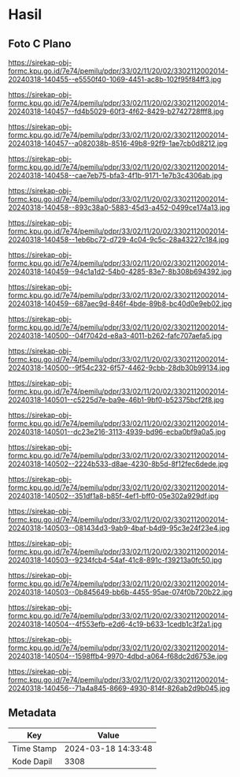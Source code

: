 # Hasil

## Foto C Plano

https://sirekap-obj-formc.kpu.go.id/7e74/pemilu/pdpr/33/02/11/20/02/3302112002014-20240318-140455--e5550f40-1069-4451-ac8b-102f95f84ff3.jpg

https://sirekap-obj-formc.kpu.go.id/7e74/pemilu/pdpr/33/02/11/20/02/3302112002014-20240318-140457--fd4b5029-60f3-4f62-8429-b2742728fff8.jpg

https://sirekap-obj-formc.kpu.go.id/7e74/pemilu/pdpr/33/02/11/20/02/3302112002014-20240318-140457--a082038b-8516-49b8-92f9-1ae7cb0d8212.jpg

https://sirekap-obj-formc.kpu.go.id/7e74/pemilu/pdpr/33/02/11/20/02/3302112002014-20240318-140458--cae7eb75-bfa3-4f1b-9171-1e7b3c4306ab.jpg

https://sirekap-obj-formc.kpu.go.id/7e74/pemilu/pdpr/33/02/11/20/02/3302112002014-20240318-140458--893c38a0-5883-45d3-a452-0499ce174a13.jpg

https://sirekap-obj-formc.kpu.go.id/7e74/pemilu/pdpr/33/02/11/20/02/3302112002014-20240318-140458--1eb6bc72-d729-4c04-9c5c-28a43227c184.jpg

https://sirekap-obj-formc.kpu.go.id/7e74/pemilu/pdpr/33/02/11/20/02/3302112002014-20240318-140459--94c1a1d2-54b0-4285-83e7-8b308b694392.jpg

https://sirekap-obj-formc.kpu.go.id/7e74/pemilu/pdpr/33/02/11/20/02/3302112002014-20240318-140459--687aec9d-846f-4bde-89b8-bc40d0e9eb02.jpg

https://sirekap-obj-formc.kpu.go.id/7e74/pemilu/pdpr/33/02/11/20/02/3302112002014-20240318-140500--04f7042d-e8a3-4011-b262-fafc707aefa5.jpg

https://sirekap-obj-formc.kpu.go.id/7e74/pemilu/pdpr/33/02/11/20/02/3302112002014-20240318-140500--9f54c232-6f57-4462-9cbb-28db30b99134.jpg

https://sirekap-obj-formc.kpu.go.id/7e74/pemilu/pdpr/33/02/11/20/02/3302112002014-20240318-140501--c5225d7e-ba9e-46b1-9bf0-b52375bcf2f8.jpg

https://sirekap-obj-formc.kpu.go.id/7e74/pemilu/pdpr/33/02/11/20/02/3302112002014-20240318-140501--dc23e216-3113-4939-bd96-ecba0bf9a0a5.jpg

https://sirekap-obj-formc.kpu.go.id/7e74/pemilu/pdpr/33/02/11/20/02/3302112002014-20240318-140502--2224b533-d8ae-4230-8b5d-8f12fec6dede.jpg

https://sirekap-obj-formc.kpu.go.id/7e74/pemilu/pdpr/33/02/11/20/02/3302112002014-20240318-140502--351df1a8-b85f-4ef1-bff0-05e302a929df.jpg

https://sirekap-obj-formc.kpu.go.id/7e74/pemilu/pdpr/33/02/11/20/02/3302112002014-20240318-140503--081434d3-9ab9-4baf-b4d9-95c3e24f23e4.jpg

https://sirekap-obj-formc.kpu.go.id/7e74/pemilu/pdpr/33/02/11/20/02/3302112002014-20240318-140503--9234fcb4-54af-41c8-891c-f39213a0fc50.jpg

https://sirekap-obj-formc.kpu.go.id/7e74/pemilu/pdpr/33/02/11/20/02/3302112002014-20240318-140503--0b845649-bb6b-4455-95ae-074f0b720b22.jpg

https://sirekap-obj-formc.kpu.go.id/7e74/pemilu/pdpr/33/02/11/20/02/3302112002014-20240318-140504--4f553efb-e2d6-4c19-b633-1cedb1c3f2a1.jpg

https://sirekap-obj-formc.kpu.go.id/7e74/pemilu/pdpr/33/02/11/20/02/3302112002014-20240318-140504--1598ffb4-9970-4dbd-a064-f68dc2d6753e.jpg

https://sirekap-obj-formc.kpu.go.id/7e74/pemilu/pdpr/33/02/11/20/02/3302112002014-20240318-140456--71a4a845-8669-4930-814f-826ab2d9b045.jpg


## Metadata

| Key        | Value               |
| ---------- | ------------------- |
| Time Stamp | 2024-03-18 14:33:48 |
| Kode Dapil | 3308                |



